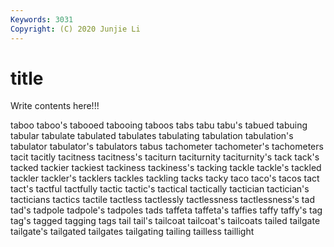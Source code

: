 ```yaml
---
Keywords: 3031
Copyright: (C) 2020 Junjie Li
---
```


# title

Write contents here!!!
 
taboo 
taboo's 
tabooed 
tabooing 
taboos 
tabs 
tabu 
tabu's
tabued 
tabuing 
tabular 
tabulate 
tabulated 
tabulates 
tabulating 
tabulation 
tabulation's 
tabulator
tabulator's 
tabulators 
tabus 
tachometer 
tachometer's 
tachometers 
tacit 
tacitly 
tacitness 
tacitness's
taciturn 
taciturnity 
taciturnity's 
tack 
tack's 
tacked 
tackier 
tackiest 
tackiness 
tackiness's
tacking 
tackle 
tackle's 
tackled 
tackler 
tackler's 
tacklers 
tackles 
tackling 
tacks
tacky 
taco 
taco's 
tacos 
tact 
tact's 
tactful 
tactfully 
tactic 
tactic's
tactical 
tactically 
tactician 
tactician's 
tacticians 
tactics 
tactile 
tactless 
tactlessly 
tactlessness
tactlessness's 
tad 
tad's 
tadpole 
tadpole's 
tadpoles 
tads 
taffeta 
taffeta's 
taffies
taffy 
taffy's 
tag 
tag's 
tagged 
tagging 
tags 
tail 
tail's 
tailcoat
tailcoat's 
tailcoats 
tailed 
tailgate 
tailgate's 
tailgated 
tailgates 
tailgating 
tailing 
tailless
taillight 
